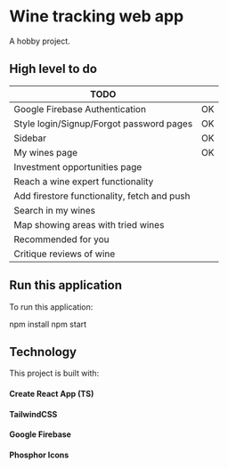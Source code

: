 # Wine tracking web app

A hobby project.

## High level to do

| TODO                                        |     |
| ------------------------------------------- | --- |
| Google Firebase Authentication              | OK  |
| Style login/Signup/Forgot password pages    | OK  |
| Sidebar                                     | OK  |
| My wines page                               | OK  |
| Investment opportunities page               |     |
| Reach a wine expert functionality           |     |
| Add firestore functionality, fetch and push |     |
| Search in my wines                          |     |
| Map showing areas with tried wines          |     |
| Recommended for you                         |     |
| Critique reviews of wine                    |     |

## Run this application

To run this application:

npm install
npm start

## Technology

This project is built with:

#### Create React App (TS)

#### TailwindCSS

#### Google Firebase

#### Phosphor Icons
